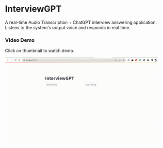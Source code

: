 # InterviewGPT
A real-time Audio Transcription + ChatGPT interview answering application. Listens to the system's output voice and responds in real time.

### Video Demo

Click on thumbnail to watch demo. 

[![Demo](https://github.com/snehitvaddi/InterviewGPT/blob/main/ApplicationDemo.gif)](https://youtu.be/26__rpg5AvA)

